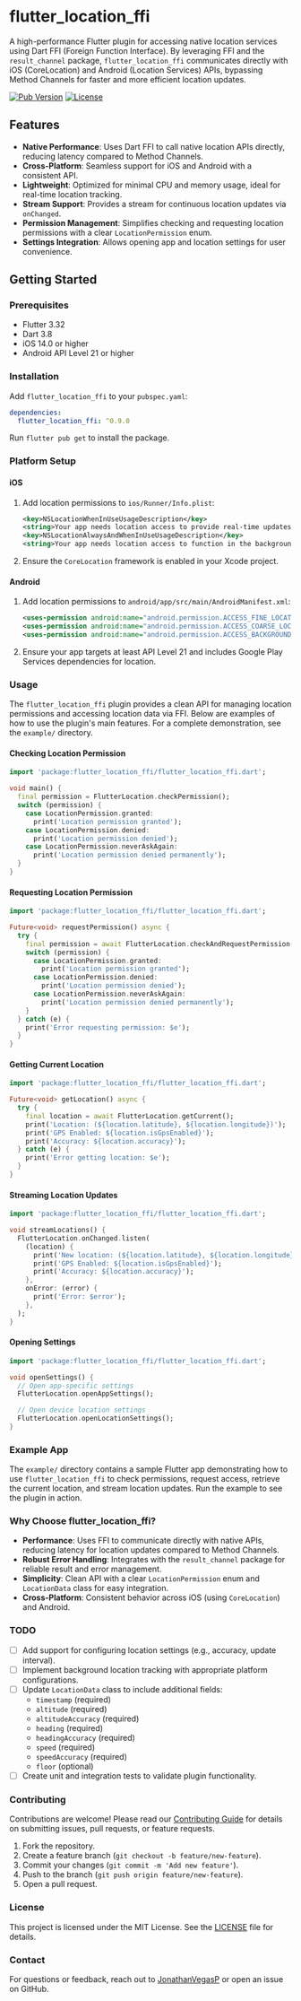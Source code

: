# flutter_location_ffi

A high-performance Flutter plugin for accessing native location services using Dart FFI (Foreign Function Interface). By leveraging FFI and the `result_channel` package, `flutter_location_ffi` communicates directly with iOS (CoreLocation) and Android (Location Services) APIs, bypassing Method Channels for faster and more efficient location updates.

[![Pub Version](https://img.shields.io/pub/v/flutter_location_ffi)](https://pub.dev/packages/flutter_location_ffi)
[![License](https://img.shields.io/badge/license-MIT-blue.svg)](https://opensource.org/licenses/MIT)

## Features

- **Native Performance**: Uses Dart FFI to call native location APIs directly, reducing latency compared to Method Channels.
- **Cross-Platform**: Seamless support for iOS and Android with a consistent API.
- **Lightweight**: Optimized for minimal CPU and memory usage, ideal for real-time location tracking.
- **Stream Support**: Provides a stream for continuous location updates via `onChanged`.
- **Permission Management**: Simplifies checking and requesting location permissions with a clear `LocationPermission` enum.
- **Settings Integration**: Allows opening app and location settings for user convenience.

## Getting Started

### Prerequisites

- Flutter 3.32
- Dart 3.8
- iOS 14.0 or higher
- Android API Level 21 or higher

### Installation

Add `flutter_location_ffi` to your `pubspec.yaml`:

```yaml
dependencies:
  flutter_location_ffi: ^0.9.0
```

Run `flutter pub get` to install the package.

### Platform Setup

#### iOS
1. Add location permissions to `ios/Runner/Info.plist`:
   ```xml
   <key>NSLocationWhenInUseUsageDescription</key>
   <string>Your app needs location access to provide real-time updates.</string>
   <key>NSLocationAlwaysAndWhenInUseUsageDescription</key>
   <string>Your app needs location access to function in the background.</string>
   ```
2. Ensure the `CoreLocation` framework is enabled in your Xcode project.

#### Android
1. Add location permissions to `android/app/src/main/AndroidManifest.xml`:
   ```xml
   <uses-permission android:name="android.permission.ACCESS_FINE_LOCATION" />
   <uses-permission android:name="android.permission.ACCESS_COARSE_LOCATION" />
   <uses-permission android:name="android.permission.ACCESS_BACKGROUND_LOCATION" /> <!-- Optional for background location -->
   ```
2. Ensure your app targets at least API Level 21 and includes Google Play Services dependencies for location.

### Usage

The `flutter_location_ffi` plugin provides a clean API for managing location permissions and accessing location data via FFI. Below are examples of how to use the plugin's main features. For a complete demonstration, see the `example/` directory.

#### Checking Location Permission
```dart
import 'package:flutter_location_ffi/flutter_location_ffi.dart';

void main() {
  final permission = FlutterLocation.checkPermission();
  switch (permission) {
    case LocationPermission.granted:
      print('Location permission granted');
    case LocationPermission.denied:
      print('Location permission denied');
    case LocationPermission.neverAskAgain:
      print('Location permission denied permanently');
  }
}
```

#### Requesting Location Permission
```dart
import 'package:flutter_location_ffi/flutter_location_ffi.dart';

Future<void> requestPermission() async {
  try {
    final permission = await FlutterLocation.checkAndRequestPermission();
    switch (permission) {
      case LocationPermission.granted:
        print('Location permission granted');
      case LocationPermission.denied:
        print('Location permission denied');
      case LocationPermission.neverAskAgain:
        print('Location permission denied permanently');
    }
  } catch (e) {
    print('Error requesting permission: $e');
  }
}
```

#### Getting Current Location
```dart
import 'package:flutter_location_ffi/flutter_location_ffi.dart';

Future<void> getLocation() async {
  try {
    final location = await FlutterLocation.getCurrent();
    print('Location: (${location.latitude}, ${location.longitude})');
    print('GPS Enabled: ${location.isGpsEnabled}');
    print('Accuracy: ${location.accuracy}');
  } catch (e) {
    print('Error getting location: $e');
  }
}
```

#### Streaming Location Updates
```dart
import 'package:flutter_location_ffi/flutter_location_ffi.dart';

void streamLocations() {
  FlutterLocation.onChanged.listen(
    (location) {
      print('New location: (${location.latitude}, ${location.longitude})');
      print('GPS Enabled: ${location.isGpsEnabled}');
      print('Accuracy: ${location.accuracy}');
    },
    onError: (error) {
      print('Error: $error');
    },
  );
}
```

#### Opening Settings
```dart
import 'package:flutter_location_ffi/flutter_location_ffi.dart';

void openSettings() {
  // Open app-specific settings
  FlutterLocation.openAppSettings();

  // Open device location settings
  FlutterLocation.openLocationSettings();
}
```

### Example App
The `example/` directory contains a sample Flutter app demonstrating how to use `flutter_location_ffi` to check permissions, request access, retrieve the current location, and stream location updates. Run the example to see the plugin in action.

### Why Choose flutter_location_ffi?
- **Performance**: Uses FFI to communicate directly with native APIs, reducing latency for location updates compared to Method Channels.
- **Robust Error Handling**: Integrates with the `result_channel` package for reliable result and error management.
- **Simplicity**: Clean API with a clear `LocationPermission` enum and `LocationData` class for easy integration.
- **Cross-Platform**: Consistent behavior across iOS (using `CoreLocation`) and Android.

### TODO
- [ ] Add support for configuring location settings (e.g., accuracy, update interval).
- [ ] Implement background location tracking with appropriate platform configurations.
- [ ] Update `LocationData` class to include additional fields:
  - `timestamp` (required)
  - `altitude` (required)
  - `altitudeAccuracy` (required)
  - `heading` (required)
  - `headingAccuracy` (required)
  - `speed` (required)
  - `speedAccuracy` (required)
  - `floor` (optional)
- [ ] Create unit and integration tests to validate plugin functionality.

### Contributing
Contributions are welcome! Please read our [Contributing Guide](CONTRIBUTING.md) for details on submitting issues, pull requests, or feature requests.

1. Fork the repository.
2. Create a feature branch (`git checkout -b feature/new-feature`).
3. Commit your changes (`git commit -m 'Add new feature'`).
4. Push to the branch (`git push origin feature/new-feature`).
5. Open a pull request.

### License
This project is licensed under the MIT License. See the [LICENSE](LICENSE) file for details.

### Contact
For questions or feedback, reach out to [JonathanVegasP](https://github.com/JonathanVegasP) or open an issue on GitHub.
